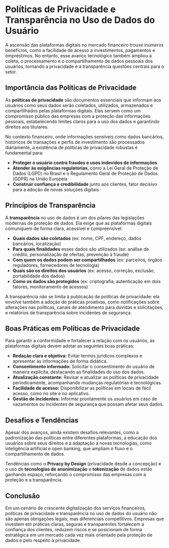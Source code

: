 # Políticas de Privacidade e Transparência no Uso de Dados do Usuário

A ascensão das plataformas digitais no mercado financeiro trouxe inúmeros benefícios, como a facilidade de acesso a investimentos, pagamentos e empréstimos. No entanto, esse avanço tecnológico também ampliou a coleta, o processamento e o compartilhamento de dados pessoais dos usuários, tornando a privacidade e a transparência questões centrais para o setor.

## Importância das Políticas de Privacidade

As **políticas de privacidade** são documentos essenciais que informam aos usuários como seus dados serão coletados, utilizados, armazenados e compartilhados pelas plataformas digitais. Elas servem como um compromisso público das empresas com a proteção das informações pessoais, estabelecendo limites claros para o uso dos dados e garantindo direitos aos titulares.

No contexto financeiro, onde informações sensíveis como dados bancários, históricos de transações e perfis de investimento são processados diariamente, a existência de políticas de privacidade robustas é fundamental para:

- **Proteger o usuário contra fraudes e usos indevidos de informações**
- **Atender às exigências regulatórias**, como a Lei Geral de Proteção de Dados (LGPD) no Brasil e o Regulamento Geral de Proteção de Dados (GDPR) na União Europeia
- **Construir confiança e credibilidade** junto aos clientes, fator decisivo para a adoção de novas soluções digitais

## Princípios de Transparência

A **transparência** no uso de dados é um dos pilares das legislações modernas de proteção de dados. Ela exige que as plataformas digitais comuniquem de forma clara, acessível e compreensível:

- **Quais dados são coletados** (ex: nome, CPF, endereço, dados bancários, localização)
- **Para quais finalidades** esses dados são utilizados (ex: análise de crédito, personalização de ofertas, prevenção à fraude)
- **Com quem os dados podem ser compartilhados** (ex: parceiros, órgãos reguladores, fornecedores de tecnologia)
- **Quais são os direitos dos usuários** (ex: acesso, correção, exclusão, portabilidade dos dados)
- **Como os dados são protegidos** (ex: criptografia, autenticação em dois fatores, monitoramento de acessos)

A transparência não se limita à publicação de políticas de privacidade: ela envolve também a adoção de práticas proativas, como notificações sobre alterações nas políticas, canais de atendimento para dúvidas e solicitações, e relatórios de transparência sobre incidentes de segurança.

## Boas Práticas em Políticas de Privacidade

Para garantir a conformidade e fortalecer a relação com os usuários, as plataformas digitais devem adotar as seguintes boas práticas:

- **Redação clara e objetiva:** Evitar termos jurídicos complexos e apresentar as informações de forma didática.
- **Consentimento informado:** Solicitar o consentimento do usuário de maneira explícita, destacando as finalidades do uso dos dados.
- **Atualização constante:** Revisar e atualizar as políticas de privacidade periodicamente, acompanhando mudanças regulatórias e tecnológicas.
- **Facilidade de acesso:** Disponibilizar as políticas em locais de fácil acesso, como no site e no aplicativo.
- **Gestão de incidentes:** Informar prontamente os usuários em caso de vazamentos ou incidentes de segurança que possam afetar seus dados.

## Desafios e Tendências

Apesar dos avanços, ainda existem desafios relevantes, como a padronização das políticas entre diferentes plataformas, a educação dos usuários sobre seus direitos e a adaptação a novas tecnologias, como inteligência artificial e open banking, que ampliam o fluxo e o compartilhamento de dados.

Tendências como o **Privacy by Design** (privacidade desde a concepção) e o uso de **tecnologias de anonimização** e **tokenização** de dados estão ganhando espaço, reforçando o compromisso das empresas com a proteção e a transparência.

## Conclusão

Em um cenário de crescente digitalização dos serviços financeiros, políticas de privacidade e transparência no uso de dados do usuário não são apenas obrigações legais, mas diferenciais competitivos. Empresas que investem em práticas claras, seguras e transparentes fortalecem a confiança dos clientes, reduzem riscos e se posicionam de forma estratégica em um mercado cada vez mais orientado pela proteção de dados e pelo respeito à privacidade.